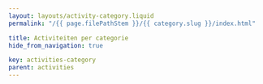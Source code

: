 ```yaml
---
layout: layouts/activity-category.liquid
permalink: "/{{ page.filePathStem }}/{{ category.slug }}/index.html"

title: Activiteiten per categorie
hide_from_navigation: true

key: activities-category
parent: activities
---
```

